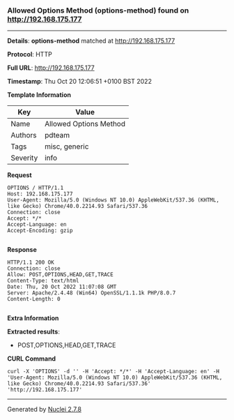 ### Allowed Options Method (options-method) found on http://192.168.175.177
---
**Details**: **options-method**  matched at http://192.168.175.177

**Protocol**: HTTP

**Full URL**: http://192.168.175.177

**Timestamp**: Thu Oct 20 12:06:51 +0100 BST 2022

**Template Information**

| Key | Value |
|---|---|
| Name | Allowed Options Method |
| Authors | pdteam |
| Tags | misc, generic |
| Severity | info |

**Request**
```http
OPTIONS / HTTP/1.1
Host: 192.168.175.177
User-Agent: Mozilla/5.0 (Windows NT 10.0) AppleWebKit/537.36 (KHTML, like Gecko) Chrome/40.0.2214.93 Safari/537.36
Connection: close
Accept: */*
Accept-Language: en
Accept-Encoding: gzip


```

**Response**
```http
HTTP/1.1 200 OK
Connection: close
Allow: POST,OPTIONS,HEAD,GET,TRACE
Content-Type: text/html
Date: Thu, 20 Oct 2022 11:07:08 GMT
Server: Apache/2.4.48 (Win64) OpenSSL/1.1.1k PHP/8.0.7
Content-Length: 0


```

**Extra Information**

**Extracted results**:

- POST,OPTIONS,HEAD,GET,TRACE



**CURL Command**
```
curl -X 'OPTIONS' -d '' -H 'Accept: */*' -H 'Accept-Language: en' -H 'User-Agent: Mozilla/5.0 (Windows NT 10.0) AppleWebKit/537.36 (KHTML, like Gecko) Chrome/40.0.2214.93 Safari/537.36' 'http://192.168.175.177'
```
---
Generated by [Nuclei 2.7.8](https://github.com/projectdiscovery/nuclei)